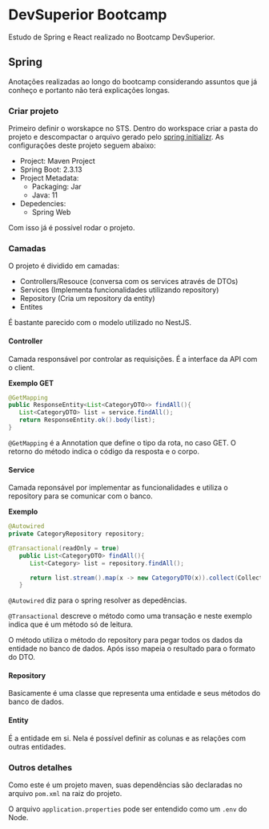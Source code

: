 # DevSuperior Bootcamp

Estudo de Spring e React realizado no Bootcamp DevSuperior.

## Spring

Anotações realizadas ao longo do bootcamp considerando assuntos que já conheço e portanto não terá explicações longas.

### Criar projeto

Primeiro definir o worskapce no STS. Dentro do workspace criar a pasta do projeto e descompactar o arquivo gerado pelo [spring initializr](https://start.spring.io/). As configurações deste projeto seguem abaixo:

 - Project: Maven Project
 - Spring Boot: 2.3.13
 - Project Metadata:
    - Packaging: Jar
    - Java: 11
 - Depedencies:
    - Spring Web

Com isso já é possível rodar o projeto.

### Camadas

O projeto é dividido em camadas:
 
 - Controllers/Resouce (conversa com os services através de DTOs)
 - Services (Implementa funcionalidades utilizando repository)
 - Repository (Cria um repository da entity)
 - Entites

É bastante parecido com o modelo utilizado no NestJS.

#### Controller

Camada responsável por controlar as requisições. É a interface da API com o client.

**Exemplo GET**

 ```java
 @GetMapping
 public ResponseEntity<List<CategoryDTO>> findAll(){
    List<CategoryDTO> list = service.findAll();
    return ResponseEntity.ok().body(list);
 }
```

`@GetMapping` é a Annotation que define o tipo da rota, no caso GET. O retorno do método indica o código da resposta e o corpo.

#### Service

Camada reponsável por implementar as funcionalidades e utiliza o repository para se comunicar com o banco.

**Exemplo**

```java
@Autowired
private CategoryRepository repository;

@Transactional(readOnly = true)
   public List<CategoryDTO> findAll(){
      List<Category> list = repository.findAll();

      return list.stream().map(x -> new CategoryDTO(x)).collect(Collectors.toList());
   }
```

`@Autowired` diz para o spring resolver as depedências. 

`@Transactional` descreve o método como uma transação e neste exemplo indica que é um método só de leitura.

O método utiliza o método do repository para pegar todos os dados da entidade no banco de dados. Após isso mapeia o resultado para o formato do DTO.

#### Repository

Basicamente é uma classe que representa uma entidade e seus métodos do banco de dados.

#### Entity

É a entidade em si. Nela é possível definir as colunas e as relações com outras entidades.

### Outros detalhes

Como este é um projeto maven, suas dependências são declaradas no arquivo `pom.xml` na raiz do projeto.

O arquivo `application.properties` pode ser entendido como um `.env` do Node.
